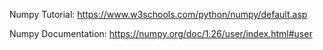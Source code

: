 Numpy Tutorial: https://www.w3schools.com/python/numpy/default.asp  

Numpy Documentation: https://numpy.org/doc/1.26/user/index.html#user
